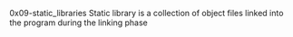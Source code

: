 0x09-static_libraries
Static library is a collection of object files linked into the program during the linking phase

